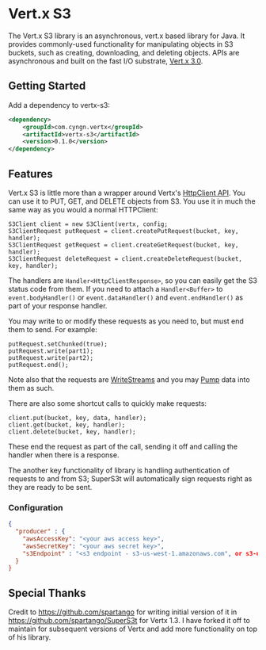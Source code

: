 # Vert.x S3

The Vert.x S3 library is an asynchronous, vert.x based library for Java. It provides commonly-used functionality for manipulating objects in S3 buckets, such as creating, downloading, and deleting objects. APIs are asynchronous and built on the fast I/O substrate, [Vert.x 3.0](http://vertx.io). 


## Getting Started

Add a dependency to vertx-s3:

```xml
<dependency>
    <groupId>com.cyngn.vertx</groupId>
    <artifactId>vertx-s3</artifactId>
    <version>0.1.0</version>
</dependency>
```

## Features

Vert.x S3 is little more than a wrapper around Vertx's [HttpClient API](http://vertx.io/docs/vertx-core/java/#_writing_http_servers_and_clients). You can use it to PUT, GET, and DELETE objects from S3. You use it in much the same way as you would a normal HTTPClient:

    S3Client client = new S3Client(vertx, config;
    S3ClientRequest putRequest = client.createPutRequest(bucket, key, handler);
    S3ClientRequest getRequest = client.createGetRequest(bucket, key, handler);
    S3ClientRequest deleteRequest = client.createDeleteRequest(bucket, key, handler);

The handlers are `Handler<HttpClientResponse>`, so you can easily get the S3 status code from them. 
If you need to attach a `Handler<Buffer>` to `event.bodyHandler()` or `event.dataHandler()` and `event.endHandler()` as part of your response handler. 

You may write to or modify these requests as you need to, but must end them to send. For example:

    putRequest.setChunked(true);
    putRequest.write(part1);
    putRequest.write(part2);
    putRequest.end();
    
Note also that the requests are [WriteStreams](http://vertx.io/docs/apidocs/io/vertx/core/streams/WriteStream.html) and you may [Pump](http://vertx.io/docs/apidocs/io/vertx/core/streams/Pump.html) data into them as such. 

There are also some shortcut calls to quickly make requests:

    client.put(bucket, key, data, handler);
    client.get(bucket, key, handler);
    client.delete(bucket, key, handler);
    
These end the request as part of the call, sending it off and calling the handler when there is a response. 

The another key functionality of library is handling authentication of requests to and from S3; SuperS3t will automatically sign requests right as they are ready to be sent.

### Configuration

```json
{
  "producer" : {
    "awsAccessKey": "<your aws access key>",
    "awsSecretKey": "<your aws secret key>",
    "s3Endpoint" : "<s3 endpoint - s3-us-west-1.amazonaws.com", or s3-us-east-1.amazonaws.com or .... >"
  }
}
```

## Special Thanks
Credit to https://github.com/spartango for writing initial version of it in https://github.com/spartango/SuperS3t for Vertx 1.3. I have forked it off to maintain for subsequent versions of Vertx and add more functionality on top of his library.